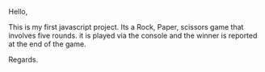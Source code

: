 Hello,

This is my first javascript project. Its a  Rock, Paper, scissors game that involves five rounds.
it is played via the console and the winner is reported at the end of the game.

Regards.
